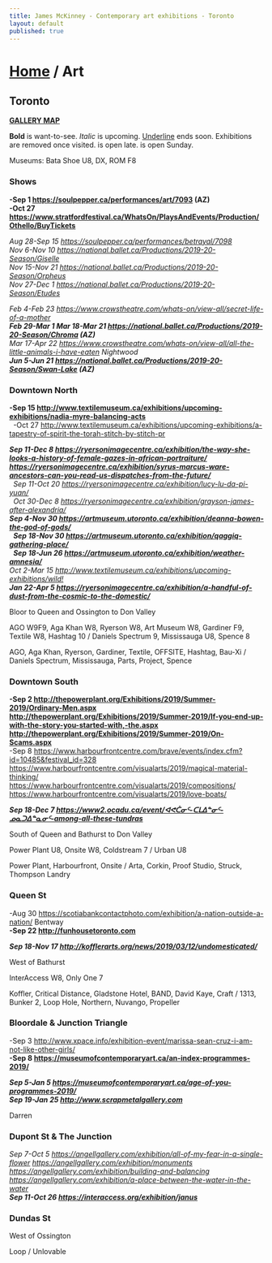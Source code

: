 ```yaml
---
title: James McKinney - Contemporary art exhibitions - Toronto
layout: default
published: true
---
```


# [Home](/) / Art

## Toronto

**[GALLERY MAP](https://www.google.com/maps/d/u/0/edit?mid=1sMiga7vQsqWdqEVQCqHsxjX2jeU)**

<span class="glyphicon glyphicon-info-sign" aria-hidden="true"></span> <strong>Bold</strong> is want-to-see. <em>Italic</em> is upcoming. <u>Underline</u> ends soon. Exhibitions are removed once visited. <span class="glyphicon glyphicon-time" aria-hidden="true"></span> is open late. <span class="glyphicon glyphicon-calendar" aria-hidden="true"></span> is open Sunday.

<span class="glyphicon glyphicon-calendar" aria-hidden="true"></span> <span class="glyphicon glyphicon-time" aria-hidden="true"></span> Museums: Bata Shoe U8, DX, ROM F8

### Shows

**-Sep 1 <https://soulpepper.ca/performances/art/7093> (AZ)**  
**-Oct 27 <https://www.stratfordfestival.ca/WhatsOn/PlaysAndEvents/Production/Othello/BuyTickets>**  

_Aug 28-Sep 15 <https://soulpepper.ca/performances/betrayal/7098>_  
_Nov 6-Nov 10 <https://national.ballet.ca/Productions/2019-20-Season/Giselle>_  
_Nov 15-Nov 21 <https://national.ballet.ca/Productions/2019-20-Season/Orpheus>_  
_Nov 27-Dec 1 <https://national.ballet.ca/Productions/2019-20-Season/Etudes>_  

_Feb 4-Feb 23 <https://www.crowstheatre.com/whats-on/view-all/secret-life-of-a-mother>_  
_**Feb 29-Mar 1 Mar 18-Mar 21 <https://national.ballet.ca/Productions/2019-20-Season/Chroma> (AZ)**_  
_Mar 17-Apr 22 <https://www.crowstheatre.com/whats-on/view-all/all-the-little-animals-i-have-eaten> Nightwood_  
_**Jun 5-Jun 21 <https://national.ballet.ca/Productions/2019-20-Season/Swan-Lake> (AZ)**_  

### Downtown North

**-Sep 15 <http://www.textilemuseum.ca/exhibitions/upcoming-exhibitions/nadia-myre-balancing-acts>**  
  -Oct 27 <http://www.textilemuseum.ca/exhibitions/upcoming-exhibitions/a-tapestry-of-spirit-the-torah-stitch-by-stitch-pr>  

_**Sep 11-Dec 8 <https://ryersonimagecentre.ca/exhibition/the-way-she-looks-a-history-of-female-gazes-in-african-portraiture/> <https://ryersonimagecentre.ca/exhibition/syrus-marcus-ware-ancestors-can-you-read-us-dispatches-from-the-future/>**_  
  _Sep 11-Oct 20 <https://ryersonimagecentre.ca/exhibition/lucy-lu-da-pi-yuan/>_  
  _Oct 30-Dec 8 <https://ryersonimagecentre.ca/exhibition/grayson-james-after-alexandria/>_  
_**Sep 4-Nov 30 <https://artmuseum.utoronto.ca/exhibition/deanna-bowen-the-god-of-gods/>**_  
  _**Sep 18-Nov 30 <https://artmuseum.utoronto.ca/exhibition/qaggiq-gathering-place/>**_  
  _**Sep 18-Jun 26 <https://artmuseum.utoronto.ca/exhibition/weather-amnesia/>**_  
_Oct 2-Mar 15 <http://www.textilemuseum.ca/exhibitions/upcoming-exhibitions/wild!>_  
_**Jan 22-Apr 5 <https://ryersonimagecentre.ca/exhibition/a-handful-of-dust-from-the-cosmic-to-the-domestic/>**_  

<span class="glyphicon glyphicon-info-sign" aria-hidden="true"></span> Bloor to Queen and Ossington to Don Valley

<span class="glyphicon glyphicon-time" aria-hidden="true"></span> AGO W9F9, Aga Khan W8, Ryerson W8, Art Museum W8, Gardiner F9, Textile W8, Hashtag 10 / Daniels Spectrum 9, Mississauga U8, Spence 8

<span class="glyphicon glyphicon-calendar" aria-hidden="true"></span> AGO, Aga Khan, Ryerson, Gardiner, Textile, OFFSITE, Hashtag, Bau-Xi / Daniels Spectrum, Mississauga, Parts, Project, Spence

### Downtown South

**-Sep 2 <http://thepowerplant.org/Exhibitions/2019/Summer-2019/Ordinary-Men.aspx> <http://thepowerplant.org/Exhibitions/2019/Summer-2019/If-you-end-up-with-the-story-you-started-with,-the.aspx> <http://thepowerplant.org/Exhibitions/2019/Summer-2019/On-Scams.aspx>**  
-Sep 8 <https://www.harbourfrontcentre.com/brave/events/index.cfm?id=10485&festival_id=328> <https://www.harbourfrontcentre.com/visualarts/2019/magical-material-thinking/> <https://www.harbourfrontcentre.com/visualarts/2019/compositions/> <https://www.harbourfrontcentre.com/visualarts/2019/love-boats/>  

_**Sep 18-Dec 7 <https://www2.ocadu.ca/event/ᐊᕙᑖᓂᑦ-ᑕᒪᐃᓐᓂᑦ-ᓄᓇᑐᐃᓐᓇᓂᑦ-among-all-these-tundras>**_  

<span class="glyphicon glyphicon-info-sign" aria-hidden="true"></span> South of Queen and Bathurst to Don Valley

<span class="glyphicon glyphicon-time" aria-hidden="true"></span> Power Plant U8, Onsite W8, Coldstream 7 / Urban U8

<span class="glyphicon glyphicon-calendar" aria-hidden="true"></span> Power Plant, Harbourfront, Onsite / Arta, Corkin, Proof Studio, Struck, Thompson Landry

### Queen St

-Aug 30 <https://scotiabankcontactphoto.com/exhibition/a-nation-outside-a-nation/> Bentway  
**-Sep 22 <http://funhousetoronto.com>**  

_**Sep 18-Nov 17 <http://kofflerarts.org/news/2019/03/12/undomesticated/>**_  

<span class="glyphicon glyphicon-info-sign" aria-hidden="true"></span> West of Bathurst

<span class="glyphicon glyphicon-time" aria-hidden="true"></span> InterAccess W8, Only One 7

<span class="glyphicon glyphicon-calendar" aria-hidden="true"></span> Koffler, Critical Distance, Gladstone Hotel, BAND, David Kaye, Craft / 1313, Bunker 2, Loop Hole, Northern, Nuvango, Propeller

### Bloordale & Junction Triangle

-Sep 3 <http://www.xpace.info/exhibition-event/marissa-sean-cruz-i-am-not-like-other-girls/>  
**-Sep 8 <https://museumofcontemporaryart.ca/an-index-programmes-2019/>**  

_**Sep 5-Jan 5 <https://museumofcontemporaryart.ca/age-of-you-programmes-2019/>**_  
_**Sep 19-Jan 25 <http://www.scrapmetalgallery.com>**_  

<span class="glyphicon glyphicon-calendar" aria-hidden="true"></span> Darren

### Dupont St & The Junction

_Sep 7-Oct 5 <https://angellgallery.com/exhibition/all-of-my-fear-in-a-single-flower> <https://angellgallery.com/exhibition/monuments> <https://angellgallery.com/exhibition/building-and-balancing> <https://angellgallery.com/exhibition/a-place-between-the-water-in-the-water>_  
_**Sep 11-Oct 26 <https://interaccess.org/exhibition/janus>**_  

### Dundas St

<span class="glyphicon glyphicon-info-sign" aria-hidden="true"></span> West of Ossington

<span class="glyphicon glyphicon-calendar" aria-hidden="true"></span> Loop / Unlovable
